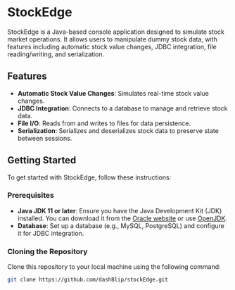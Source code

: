 # StockEdge

StockEdge is a Java-based console application designed to simulate stock market operations. It allows users to manipulate dummy stock data, with features including automatic stock value changes, JDBC integration, file reading/writing, and serialization.

## Features

- **Automatic Stock Value Changes**: Simulates real-time stock value changes.
- **JDBC Integration**: Connects to a database to manage and retrieve stock data.
- **File I/O**: Reads from and writes to files for data persistence.
- **Serialization**: Serializes and deserializes stock data to preserve state between sessions.

## Getting Started

To get started with StockEdge, follow these instructions:

### Prerequisites

- **Java JDK 11 or later**: Ensure you have the Java Development Kit (JDK) installed. You can download it from the [Oracle website](https://www.oracle.com/java/technologies/javase-downloads.html) or use [OpenJDK](https://openjdk.java.net/).
- **Database**: Set up a database (e.g., MySQL, PostgreSQL) and configure it for JDBC integration.

### Cloning the Repository

Clone this repository to your local machine using the following command:

```bash
git clone https://github.com/dashBlip/stockEdge.git
